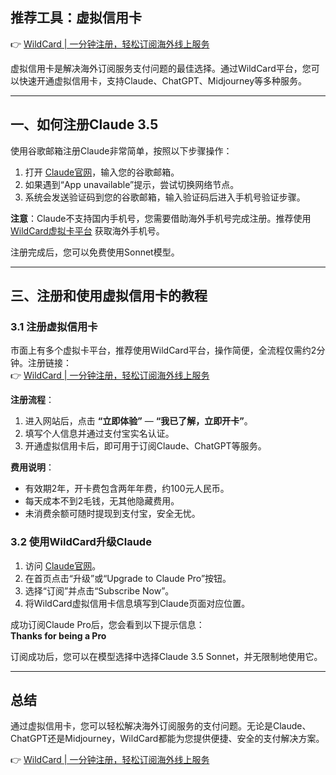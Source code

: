 ## 推荐工具：虚拟信用卡
👉 [WildCard | 一分钟注册，轻松订阅海外线上服务](https://bit.ly/bewildcard)

虚拟信用卡是解决海外订阅服务支付问题的最佳选择。通过WildCard平台，您可以快速开通虚拟信用卡，支持Claude、ChatGPT、Midjourney等多种服务。

---

## 一、如何注册Claude 3.5

使用谷歌邮箱注册Claude非常简单，按照以下步骤操作：

1. 打开 [Claude官网](https://claude.ai/chat)，输入您的谷歌邮箱。
2. 如果遇到“App unavailable”提示，尝试切换网络节点。
3. 系统会发送验证码到您的谷歌邮箱，输入验证码后进入手机号验证步骤。

**注意**：Claude不支持国内手机号，您需要借助海外手机号完成注册。推荐使用 [WildCard虚拟卡平台](https://bit.ly/bewildcard) 获取海外手机号。

注册完成后，您可以免费使用Sonnet模型。

---

## 三、注册和使用虚拟信用卡的教程

### 3.1 注册虚拟信用卡

市面上有多个虚拟卡平台，推荐使用WildCard平台，操作简便，全流程仅需约2分钟。注册链接：  
👉 [WildCard | 一分钟注册，轻松订阅海外线上服务](https://bit.ly/bewildcard)

**注册流程**：
1. 进入网站后，点击 **“立即体验”** — **“我已了解，立即开卡”**。
2. 填写个人信息并通过支付宝实名认证。
3. 开通虚拟信用卡后，即可用于订阅Claude、ChatGPT等服务。

**费用说明**：
- 有效期2年，开卡费包含两年年费，约100元人民币。
- 每天成本不到2毛钱，无其他隐藏费用。
- 未消费余额可随时提现到支付宝，安全无忧。

### 3.2 使用WildCard升级Claude

1. 访问 [Claude官网](https://claude.ai/chats)。
2. 在首页点击“升级”或“Upgrade to Claude Pro”按钮。
3. 选择“订阅”并点击“Subscribe Now”。
4. 将WildCard虚拟信用卡信息填写到Claude页面对应位置。

成功订阅Claude Pro后，您会看到以下提示信息：  
**Thanks for being a Pro**

订阅成功后，您可以在模型选择中选择Claude 3.5 Sonnet，并无限制地使用它。

---

## 总结

通过虚拟信用卡，您可以轻松解决海外订阅服务的支付问题。无论是Claude、ChatGPT还是Midjourney，WildCard都能为您提供便捷、安全的支付解决方案。

👉 [WildCard | 一分钟注册，轻松订阅海外线上服务](https://bit.ly/bewildcard)